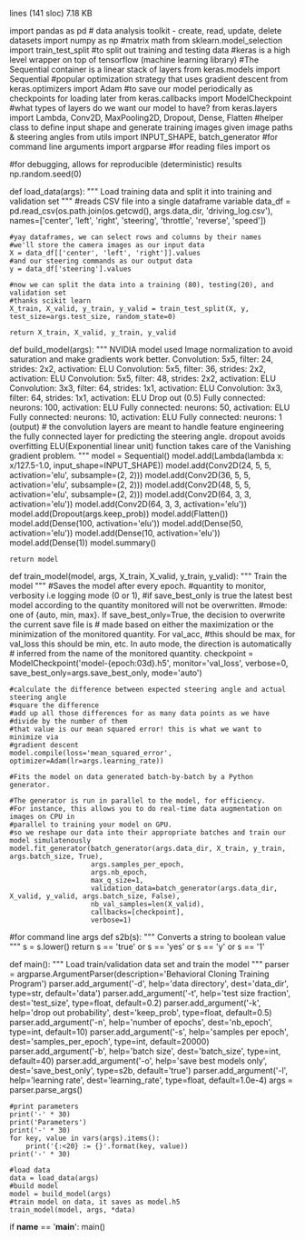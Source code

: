 lines (141 sloc)  7.18 KB
  
import pandas as pd # data analysis toolkit - create, read, update, delete datasets
import numpy as np #matrix math
from sklearn.model_selection import train_test_split #to split out training and testing data 
#keras is a high level wrapper on top of tensorflow (machine learning library)
#The Sequential container is a linear stack of layers
from keras.models import Sequential
#popular optimization strategy that uses gradient descent 
from keras.optimizers import Adam
#to save our model periodically as checkpoints for loading later
from keras.callbacks import ModelCheckpoint
#what types of layers do we want our model to have?
from keras.layers import Lambda, Conv2D, MaxPooling2D, Dropout, Dense, Flatten
#helper class to define input shape and generate training images given image paths & steering angles
from utils import INPUT_SHAPE, batch_generator
#for command line arguments
import argparse
#for reading files
import os

#for debugging, allows for reproducible (deterministic) results 
np.random.seed(0)


def load_data(args):
    """
    Load training data and split it into training and validation set
    """
    #reads CSV file into a single dataframe variable
    data_df = pd.read_csv(os.path.join(os.getcwd(), args.data_dir, 'driving_log.csv'), names=['center', 'left', 'right', 'steering', 'throttle', 'reverse', 'speed'])

    #yay dataframes, we can select rows and columns by their names
    #we'll store the camera images as our input data
    X = data_df[['center', 'left', 'right']].values
    #and our steering commands as our output data
    y = data_df['steering'].values

    #now we can split the data into a training (80), testing(20), and validation set
    #thanks scikit learn
    X_train, X_valid, y_train, y_valid = train_test_split(X, y, test_size=args.test_size, random_state=0)

    return X_train, X_valid, y_train, y_valid


def build_model(args):
    """
    NVIDIA model used
    Image normalization to avoid saturation and make gradients work better.
    Convolution: 5x5, filter: 24, strides: 2x2, activation: ELU
    Convolution: 5x5, filter: 36, strides: 2x2, activation: ELU
    Convolution: 5x5, filter: 48, strides: 2x2, activation: ELU
    Convolution: 3x3, filter: 64, strides: 1x1, activation: ELU
    Convolution: 3x3, filter: 64, strides: 1x1, activation: ELU
    Drop out (0.5)
    Fully connected: neurons: 100, activation: ELU
    Fully connected: neurons: 50, activation: ELU
    Fully connected: neurons: 10, activation: ELU
    Fully connected: neurons: 1 (output)
    # the convolution layers are meant to handle feature engineering
    the fully connected layer for predicting the steering angle.
    dropout avoids overfitting
    ELU(Exponential linear unit) function takes care of the Vanishing gradient problem. 
    """
    model = Sequential()
    model.add(Lambda(lambda x: x/127.5-1.0, input_shape=INPUT_SHAPE))
    model.add(Conv2D(24, 5, 5, activation='elu', subsample=(2, 2)))
    model.add(Conv2D(36, 5, 5, activation='elu', subsample=(2, 2)))
    model.add(Conv2D(48, 5, 5, activation='elu', subsample=(2, 2)))
    model.add(Conv2D(64, 3, 3, activation='elu'))
    model.add(Conv2D(64, 3, 3, activation='elu'))
    model.add(Dropout(args.keep_prob))
    model.add(Flatten())
    model.add(Dense(100, activation='elu'))
    model.add(Dense(50, activation='elu'))
    model.add(Dense(10, activation='elu'))
    model.add(Dense(1))
    model.summary()

    return model


def train_model(model, args, X_train, X_valid, y_train, y_valid):
    """
    Train the model
    """
    #Saves the model after every epoch.
    #quantity to monitor, verbosity i.e logging mode (0 or 1), 
    #if save_best_only is true the latest best model according to the quantity monitored will not be overwritten.
    #mode: one of {auto, min, max}. If save_best_only=True, the decision to overwrite the current save file is
    # made based on either the maximization or the minimization of the monitored quantity. For val_acc, 
    #this should be max, for val_loss this should be min, etc. In auto mode, the direction is automatically
    # inferred from the name of the monitored quantity.
    checkpoint = ModelCheckpoint('model-{epoch:03d}.h5',
                                 monitor='val_loss',
                                 verbose=0,
                                 save_best_only=args.save_best_only,
                                 mode='auto')

    #calculate the difference between expected steering angle and actual steering angle
    #square the difference
    #add up all those differences for as many data points as we have
    #divide by the number of them
    #that value is our mean squared error! this is what we want to minimize via
    #gradient descent
    model.compile(loss='mean_squared_error', optimizer=Adam(lr=args.learning_rate))

    #Fits the model on data generated batch-by-batch by a Python generator.

    #The generator is run in parallel to the model, for efficiency. 
    #For instance, this allows you to do real-time data augmentation on images on CPU in 
    #parallel to training your model on GPU.
    #so we reshape our data into their appropriate batches and train our model simulatenously
    model.fit_generator(batch_generator(args.data_dir, X_train, y_train, args.batch_size, True),
                        args.samples_per_epoch,
                        args.nb_epoch,
                        max_q_size=1,
                        validation_data=batch_generator(args.data_dir, X_valid, y_valid, args.batch_size, False),
                        nb_val_samples=len(X_valid),
                        callbacks=[checkpoint],
                        verbose=1)

#for command line args
def s2b(s):
    """
    Converts a string to boolean value
    """
    s = s.lower()
    return s == 'true' or s == 'yes' or s == 'y' or s == '1'


def main():
    """
    Load train/validation data set and train the model
    """
    parser = argparse.ArgumentParser(description='Behavioral Cloning Training Program')
    parser.add_argument('-d', help='data directory',        dest='data_dir',          type=str,   default='data')
    parser.add_argument('-t', help='test size fraction',    dest='test_size',         type=float, default=0.2)
    parser.add_argument('-k', help='drop out probability',  dest='keep_prob',         type=float, default=0.5)
    parser.add_argument('-n', help='number of epochs',      dest='nb_epoch',          type=int,   default=10)
    parser.add_argument('-s', help='samples per epoch',     dest='samples_per_epoch', type=int,   default=20000)
    parser.add_argument('-b', help='batch size',            dest='batch_size',        type=int,   default=40)
    parser.add_argument('-o', help='save best models only', dest='save_best_only',    type=s2b,   default='true')
    parser.add_argument('-l', help='learning rate',         dest='learning_rate',     type=float, default=1.0e-4)
    args = parser.parse_args()

    #print parameters
    print('-' * 30)
    print('Parameters')
    print('-' * 30)
    for key, value in vars(args).items():
        print('{:<20} := {}'.format(key, value))
    print('-' * 30)

    #load data
    data = load_data(args)
    #build model
    model = build_model(args)
    #train model on data, it saves as model.h5 
    train_model(model, args, *data)


if __name__ == '__main__':
    main()
